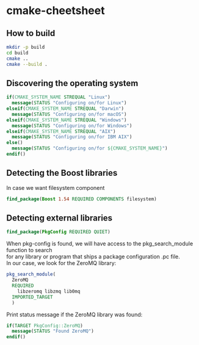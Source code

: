 # cmake-cheetsheet

## How to build

```bash
mkdir -p build
cd build
cmake ..
cmake --build .
```

## Discovering the operating system

```cmake
if(CMAKE_SYSTEM_NAME STREQUAL "Linux")
  message(STATUS "Configuring on/for Linux")
elseif(CMAKE_SYSTEM_NAME STREQUAL "Darwin")
  message(STATUS "Configuring on/for macOS")
elseif(CMAKE_SYSTEM_NAME STREQUAL "Windows")
  message(STATUS "Configuring on/for Windows")
elseif(CMAKE_SYSTEM_NAME STREQUAL "AIX")
  message(STATUS "Configuring on/for IBM AIX")
else()
  message(STATUS "Configuring on/for ${CMAKE_SYSTEM_NAME}")
endif()
```

## Detecting the Boost libraries

In case we want filesystem component

```cmake
find_package(Boost 1.54 REQUIRED COMPONENTS filesystem)
```

## Detecting external libraries

```cmake
find_package(PkgConfig REQUIRED QUIET)
```

When pkg-config is found, we will have access to the pkg_search_module function to search  
for any library or program that ships a package configuration .pc file.  
In our case, we look for the ZeroMQ library:  

```cmake
pkg_search_module(
  ZeroMQ
  REQUIRED
    libzeromq libzmq lib0mq
  IMPORTED_TARGET
  )
```

Print status message if the ZeroMQ library was found:

```cmake
if(TARGET PkgConfig::ZeroMQ)
  message(STATUS "Found ZeroMQ")
endif()
```
